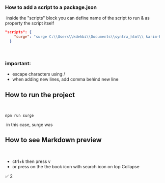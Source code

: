 ### How to add a script to a package.json
​
inside the "scripts" block you can define name of the script to run & as property the script itself
​
​
​
```json
"scripts": {
    "surge": "surge C:\\Users\\kdehbi\\Documents\\syntra_html\\ karim-html-css-syntra_2023.surge.sh"
  }
```
​
### important:
- escape characters using /
- when adding new lines, add comma behind new line
​
## How to run the project
​
```
npm run surge
```
​
in this case, surge was 
​
​
## How to see Markdown preview
​
- ctrl+k then press v
- or press on the the book icon with search icon on top
Collapse



:white_check_mark:
2








